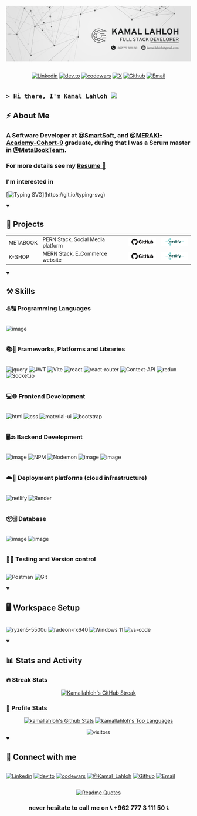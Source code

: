 ![Hi there, I'm Kamal Lahloh 👋](./asset/Kamal-banner.png)

<!-- [![MasterHead](./asset/Kamal-banner.png)](https://github.com/kamallahloh) -->

<div style="display: flex; gap:0.25rem; justify-content:center" align="center">

<!-- [<img alt="portfolio" src="https://img.shields.io/badge/Portfolio-5340ff?style=for-the-badge&logo=Google-chrome&logoColor=white" target="_blank" rel="noopener"/>][portfolio]
[<img alt="resume" src="https://img.shields.io/badge/Resume-4285F4?style=for-the-badge&logo=read-the-docs&logoColor=white" target="_blank" rel="noopener"/>][resume] -->

[<img alt="Linkedin" src="https://img.shields.io/badge/LinkedIn-0077B5?logo=linkedin&logoColor=white" target="_blank" rel="noopener"/>][linkedin]
[<img alt="dev.to" src="https://img.shields.io/badge/Dev.to-0A0A0A?logo=DevdotTo&logoColor=white" target="_blank" rel="noopener"/>][dev.to]
[<img alt="codewars" src="https://img.shields.io/badge/Codewars-B1361E?logo=codewars&logoColor=grey" target="_blank" rel="noopener"/>][codewars]
[<img alt="X" src="https://img.shields.io/badge/@Kamal__Lahloh-%23000000.svg?logo=X&logoColor=white" target="_blank" rel="noopener"/>][X]
[<img alt="Github" src="https://img.shields.io/badge/GitHub-161B22?logo=github&logoColor=white" target="_blank" rel="noopener"/>][github]
[<img alt="Email" src="https://img.shields.io/badge/Gmail-D14836?logo=gmail&logoColor=white" target="_blank" rel="noopener"/>][email]

</div>

### <samp>&gt; Hi there, I'm <a href="https://github.com/kamallahloh" target="_blank">Kamal Lahloh</a> <img src="https://media.giphy.com/media/hvRJCLFzcasrR4ia7z/giphy.gif" width="25"> </samp>

## ⚡ About Me

<h3>
A Software Developer at <a href="https://smartsoft-sys.com/new/">@SmartSoft</a>, and <a href="https://www.meraki-academy.org/">@MERAKI-Academy-Cohort-9</a> graduate, during that I was a Scrum master in <a href="https://github.com/MetaBookTeam/MERAKI_Academy_Project_5" >@MetaBookTeam</a>.
<br/>
</h3>
<h3>
For more details see my <a href="https://www.dropbox.com/scl/fi/hhxd76xzbrb51c5sqayda/Full_Stack_Dev_Kamal_Lahloh_Resume.pdf?rlkey=wxkktl1ae6rzs37db4ogcn2yt&dl=0">Resume 📄</a>
</h3>


<h3>I'm interested in </h3> 

[![Typing SVG](https://readme-typing-svg.herokuapp.com?font=Fira+Code&weight=600&size=18&pause=1000&color=FF7E38&duration=2000&width=350&height=30&lines=Japanese+language+and+culture.;Anime.;Mechanical+Puzzles.;Drones.;Dota+2.)](https://git.io/typing-svg)

<details open >
<summary><h2>🎯 Projects</h2></summary>

<div>
  <table>
    <tr>
    <td>METABOOK</td><td>PERN Stack, Social Media platform</td>
      <td><a href = "https://github.com/MetaBookTeam/MetaBook_PERN.stack_Social.Media.Platform">
        <img 
          src = "./asset/GitHub_Logo_lg.jpg" 
          alt = "GitHub Repo." 
          width = 80 
        />
      </a></td>
      <td><a href = "https://c09-metabook.netlify.app">
        <img 
          src = "./asset/netlify-logo-lg.jpg" 
          alt = "Netlify Deploy" 
          width = 80 
        />
      </a></td>
    </tr>
    <tr>
    <td>K-SHOP</td><td>MERN Stack, E_Commerce website</td>
      <td><a href = "https://github.com/kamallahloh/K-Shop_Full-Stack_E-commerce-website">
        <img 
          src = "./asset/GitHub_Logo_lg.jpg" 
          alt = "GitHub Repo." 
          width = 80 
        />
      </a></td>
      <td><a href = "https://k-shop-mern.netlify.app">
        <img 
          src = "./asset/netlify-logo-lg.jpg" 
          alt = "Netlify Deploy" 
          width = 80
        />
      </a></td>
    </tr>
  </table>
</div>
</details>

<details open >
<summary><h2>⚒️ Skills</h2></summary>

### ♨️🔠 Programming Languages

<div style="display: flex; gap: 0.25rem">

![image](https://img.shields.io/badge/JavaScript-323330?style=for-the-badge&logo=javascript&logoColor=F7DF1E)

</div>

### 📚🧩 Frameworks, Platforms and Libraries

<div style="display: flex; gap: 0.25rem">

![jquery](https://img.shields.io/badge/jQuery-0769AD?style=for-the-badge&logo=jquery&logoColor=white)
![JWT](https://img.shields.io/badge/JWT-black?style=for-the-badge&logo=JSON%20web%20tokens)
![Vite](https://img.shields.io/badge/vite-%23646CFF.svg?style=for-the-badge&logo=vite&logoColor=white)
![react](https://img.shields.io/badge/React-20232A?style=for-the-badge&logo=react&logoColor=61DAFB)
![react-router](https://img.shields.io/badge/React_Router-CA4245?style=for-the-badge&logo=react-router&logoColor=white)
![Context-API](https://img.shields.io/badge/Context--Api-000000?style=for-the-badge&logo=react)
![redux](https://img.shields.io/badge/Redux-593D88?style=for-the-badge&logo=redux&logoColor=white)
![Socket.io](https://img.shields.io/badge/Socket.io-black?style=for-the-badge&logo=socket.io&badgeColor=010101)

</div>

### 💻🌐 Frontend Development

<div style="display: flex; gap: 0.25rem">

![html](https://img.shields.io/badge/HTML5-E34F26?style=for-the-badge&logo=html5&logoColor=white)
![css](https://img.shields.io/badge/CSS3-1572B6?style=for-the-badge&logo=css3&logoColor=white)
![material-ui](https://img.shields.io/badge/Material_UI-0081CB?style=for-the-badge&logo=mui&logoColor=white)
![bootstrap](https://img.shields.io/badge/Bootstrap-563D7C?style=for-the-badge&logo=bootstrap&logoColor=white)

</div>

### 🖥🔙 Backend Development

<div style="display: flex; gap: 0.25rem">

![image](https://img.shields.io/badge/Node.js-339933?style=for-the-badge&logo=nodedotjs&logoColor=white)
![NPM](https://img.shields.io/badge/NPM-%23CB3837.svg?style=for-the-badge&logo=npm&logoColor=white)
![Nodemon](https://img.shields.io/badge/NODEMON-%23323330.svg?style=for-the-badge&logo=nodemon&logoColor=%BBDEAD)
![image](https://img.shields.io/badge/Express.js-000000?style=for-the-badge&logo=express&logoColor=white)
![image](https://img.shields.io/badge/JSON-A9BA9D?style=for-the-badge&logo=json&logoColor=white)

</div>

<!-- ### Backend as a Service (BaaS) -->

### ☁️🚀 Deployment platforms (cloud infrastructure)

<div style="display: flex; gap: 0.25rem">

![netlify](https://img.shields.io/badge/Netlify-00C7B7?style=for-the-badge&logo=netlify&logoColor=white)
![Render](https://img.shields.io/badge/render-white?style=for-the-badge&logo=render&logoColor=45DFB4)

</div>

<!-- ### 🖇️ Cross Platform

<div style="display: flex; gap: 0.25rem">

![image](https://img.shields.io/badge/React_Native-20232A?style=for-the-badge&logo=react&logoColor=61DAFB)

</div> -->

### 📦🗄️ Database

<div style="display: flex; gap: 0.25rem">

![image](https://img.shields.io/badge/MongoDB-4EA94B?style=for-the-badge&logo=mongodb&logoColor=white)
![image](https://img.shields.io/badge/postgres-%23316192.svg?style=for-the-badge&logo=postgresql&logoColor=white)

</div>

### 🧪🔎 Testing and Version control

<div style="display: flex; gap: 0.25rem">

<!-- ![jest](https://img.shields.io/badge/Jest-C21325?style=for-the-badge&logo=jest&logoColor=white) -->

![Postman](https://img.shields.io/badge/Postman-FF6C37?style=for-the-badge&logo=postman&logoColor=white)
![Git](https://img.shields.io/badge/git-%23F05033.svg?style=for-the-badge&logo=git&logoColor=white)

</div> 
</details>

<details open >
<summary><h2>🖥️ Workspace Setup</h2></summary>

<div style="display: flex; gap: 1rem">

![ryzen5-5500u](https://img.shields.io/badge/Ryzen%205-%205500U-ED1B24?style=for-the-badge&logo=AMD)
![radeon-rx640](https://img.shields.io/badge/Radeon-%20RX%20640-ED1B24?style=for-the-badge&logo=AMD)
![Windows 11](https://img.shields.io/badge/Windows%2011-%230079d5.svg?style=for-the-badge&logo=Windows%2011&logoColor=white)
![vs-code](https://img.shields.io/badge/VS_Code-007ACC?style=for-the-badge&logo=Visual-Studio-Code&logoColor=white)

</div>
</details>

<details open >
<summary><h2>📊 Stats and Activity</h2></summary>

<!-- <div align="center">

[![GitHub followers](https://img.shields.io/github/followers/kamallahloh?logo=GitHub&style=for-the-badge)](https://github.com/kamallahloh) &nbsp;
[![GitHub Stars](https://img.shields.io/github/stars/kamallahloh?logo=github&style=for-the-badge)](https://github.com/kamallahloh) &nbsp;
[![GitHub Sponsors](https://img.shields.io/github/sponsors/kamallahloh?color=BF4B8A&logo=githubsponsors&style=for-the-badge&label=Sponsor%20on%20Github)](https://github.com/sponsors/CyrisXD)

</div> -->

<h3>🔥 Streak Stats</h3>

<div  align="center">

  <!-- GitHub Readme Streak Stats - https://github.com/DenverCoder1/github-readme-streak-stats -->
  <p>
<a href="https://git.io/streak-stats"><img src="https://streak-stats.demolab.com?user=kamallahloh&theme=monokai-metallian&hide_border=true&exclude_days=Fri" alt="Kamallahloh's GitHub Streak" /></a>
</div>

  <h3>👤 Profile Stats</h3>
<div  align="center">

<a href="https://github.com/anuraghazra/github-readme-stats"><img alt="kamallahloh's Github Stats" src="https://github-readme-stats.vercel.app/api/?username=kamallahloh&show_icons=true&include_all_commits=true&count_private=true&theme=react&hide_border=true&bg_color=1F222E&title_color=F85D7F&icon_color=F8D866" height="192px"/></a>
<a href="https://github.com/anuraghazra/github-readme-stats"><img alt="kamallahloh's Top Languages" src="https://github-readme-stats.vercel.app/api/top-langs/?username=kamallahloh&langs_count=8&layout=compact&theme=react&hide_border=true&bg_color=1F222E&title_color=F85D7F&icon_color=F8D866&hide=Jupyter%20Notebook,Roff" height="192px"/></a>
<br/>

<!-- <b>Note:</b> Top languages is only a metric of the languages my public code consists of and doesn't reflect experience or skill level. -->

<!-- <a href="https://github.com/ashutosh00710/github-readme-activity-graph"><img alt="kamallahloh's Activity Graph" src="https://github-readme-activity-graph.vercel.app/graph/?username=kamallahloh&bg_color=1F222E&color=F8D866&line=F85D7F&point=FFFFFF&hide_border=true" /></a> -->

<img src="https://visitor-badge.laobi.icu/badge?page_id=kamallahloh.kamallahloh&" alt="visitors">
<!-- ![](https://komarev.com/ghpvc/?username=kamallahloh&color=blue) -->

</div>

</details>

<details open >
<summary><h2>🤙 Connect with me</h2></summary>

<div style="display: flex; gap:0.25rem">

<!-- [<img alt="portfolio" src="https://img.shields.io/badge/Portfolio-5340ff?style=for-the-badge&logo=Google-chrome&logoColor=white" target="_blank" rel="noopener"/>][portfolio]
[<img alt="resume" src="https://img.shields.io/badge/Resume-4285F4?style=for-the-badge&logo=read-the-docs&logoColor=white" target="_blank" rel="noopener"/>][resume] -->

[<img alt="Linkedin" src="https://img.shields.io/badge/LinkedIn-0077B5?style=for-the-badge&logo=linkedin&logoColor=white" target="_blank" rel="noopener"/>][linkedin]
[<img alt="dev.to" src="https://img.shields.io/badge/Dev.to-0A0A0A?style=for-the-badge&logo=DevdotTo&logoColor=white" target="_blank" rel="noopener"/>][dev.to]
[<img alt="codewars" src="https://img.shields.io/badge/Codewars-B1361E?style=for-the-badge&logo=codewars&logoColor=grey" target="_blank" rel="noopener"/>][codewars]
[<img alt="@Kamal_Lahloh" src="https://img.shields.io/badge/@Kamal__Lahloh-%23000000.svg?style=for-the-badge&logo=X&logoColor=white" target="_blank" rel="noopener"/>][X]
[<img alt="Github" src="https://img.shields.io/badge/GitHub-161B22?style=for-the-badge&logo=github&logoColor=white" target="_blank" rel="noopener"/>][github]
[<img alt="Email" src="https://img.shields.io/badge/Gmail-D14836?style=for-the-badge&logo=gmail&logoColor=white" target="_blank" rel="noopener"/>][email]

</div>

<div align="center">

[![Readme Quotes](https://quotes-github-readme.vercel.app/api?type=horizontal&theme=dracula)](https://github.com/piyushsuthar/github-readme-quotes)

### never hesitate to call me on 📞 +962 777 3 111 50 📞

</div>
</details>

<!-- [portfolio]:
[resume]:  -->

[linkedin]: https://www.linkedin.com/in/kamal-lahloh/
[dev.to]: https://dev.to/kamallahloh
[codewars]: https://www.codewars.com/users/kamallahloh

<!-- [twitter]: https://twitter.com/Kamal_Lahloh -->
<!-- [<img alt="Twitter" src="https://img.shields.io/badge/Twitter-1DA1F2?style=for-the-badge&logo=twitter&logoColor=white" target="_blank" rel="noopener"/>][twitter] -->

[X]: https://x.com/Kamal_Lahloh
[github]: https://github.com/kamallahloh?tab=follow
[email]: mailto:kamal.lahloh@gmail.com
